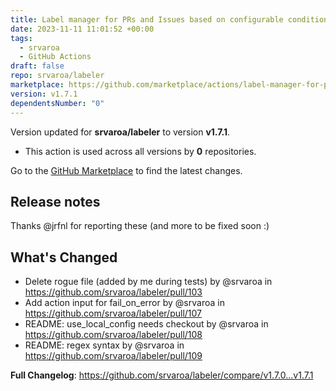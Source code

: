 ```yaml
---
title: Label manager for PRs and Issues based on configurable conditions
date: 2023-11-11 11:01:52 +00:00
tags:
  - srvaroa
  - GitHub Actions
draft: false
repo: srvaroa/labeler
marketplace: https://github.com/marketplace/actions/label-manager-for-prs-and-issues-based-on-configurable-conditions
version: v1.7.1
dependentsNumber: "0"
---
```



Version updated for **srvaroa/labeler** to version **v1.7.1**.
- This action is used across all versions by **0** repositories.

Go to the [GitHub Marketplace](https://github.com/marketplace/actions/label-manager-for-prs-and-issues-based-on-configurable-conditions) to find the latest changes.

## Release notes

Thanks @jrfnl for reporting these (and more to be fixed soon :)

## What's Changed

* Delete rogue file (added by me during tests) by @srvaroa in https://github.com/srvaroa/labeler/pull/103
* Add action input for fail_on_error by @srvaroa in https://github.com/srvaroa/labeler/pull/107
* README: use_local_config needs checkout by @srvaroa in https://github.com/srvaroa/labeler/pull/108
* README: regex syntax by @srvaroa in https://github.com/srvaroa/labeler/pull/109

**Full Changelog**: https://github.com/srvaroa/labeler/compare/v1.7.0...v1.7.1
